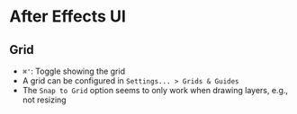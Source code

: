 # After Effects UI

## Grid

- `⌘'`: Toggle showing the grid
- A grid can be configured in `Settings... > Grids & Guides`
- The `Snap to Grid` option seems to only work when drawing layers, e.g., not resizing
